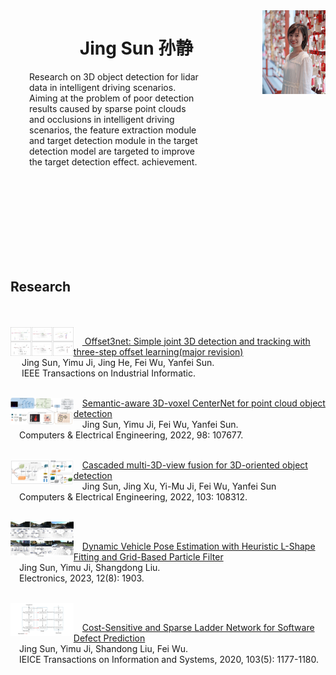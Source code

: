 <img src="image_source/sunjing_pic.jpg" align="right" width="20%">
<center> <h1>Jing Sun 孙静</h1> </center>

<p style="margin-right: 200px;margin-left: 30px">Research on 3D object detection for lidar data in intelligent driving scenarios. Aiming at the problem of poor detection results caused by sparse point clouds and occlusions in intelligent driving scenarios, the feature extraction module and target detection module in the target detection model are targeted to improve the target detection effect. achievement.</p>

<br><br><br><br><br><br><br><br>


## Research

<br>
<br>
<img src="image_source/Offset3Net.jpg" align="left" width="20%"> 

&#x2003;[ Offset3net: Simple joint 3D detection and tracking with three-step offset learning(major revision)](https://www.sciencedirect.com/science/article/abs/pii/S0045790621005978)   
&#x2003; Jing Sun, Yimu Ji, Jing He, Fei Wu, Yanfei Sun.  
&#x2003; IEEE Transactions on Industrial Informatic.
<br>
<br>

<img src="image_source/SA-Voxel-CenterNet.jpg" align="left" width="20%"> 

&#x2003;[Semantic-aware 3D-voxel CenterNet for point cloud object detection](https://www.sciencedirect.com/science/article/abs/pii/S0045790621005978)  
&#x2003;Jing Sun, Yimu Ji, Fei Wu, Yanfei Sun.  
&#x2003;Computers & Electrical Engineering, 2022, 98: 107677.
<br><br>


<img src="image_source/CM3DV.jpg" align="left" width="20%"> 

&#x2003;[Cascaded multi-3D-view fusion for 3D-oriented object detection](https://www.sciencedirect.com/science/article/abs/pii/S0045790622005341)  
&#x2003;Jing Sun, Jing Xu, Yi-Mu Ji, Fei Wu, Yanfei Sun  
&#x2003;Computers & Electrical Engineering, 2022, 103: 108312.
<br><br>



<img src="image_source/PE-HL-PF.jpg" align="left" width="20%"> 
<br>

&#x2003;[Dynamic Vehicle Pose Estimation with Heuristic L-Shape Fitting and Grid-Based Particle Filter](https://www.mdpi.com/2079-9292/12/8/1903)  
&#x2003;Jing Sun, Yimu Ji, Shangdong Liu.  
&#x2003;Electronics, 2023, 12(8): 1903.
<br><br>


<img src="image_source/SDP2.png" align="left" width="20%"> 
<br>

&#x2003;[Cost-Sensitive and Sparse Ladder Network for Software Defect Prediction](https://www.jstage.jst.go.jp/article/transinf/E103.D/5/E103.D_2019EDL8198/_pdf)  
&#x2003;Jing Sun, Yimu Ji, Shandong Liu, Fei Wu.  
&#x2003;IEICE Transactions on Information and Systems, 2020, 103(5): 1177-1180.
<br><br>

  

